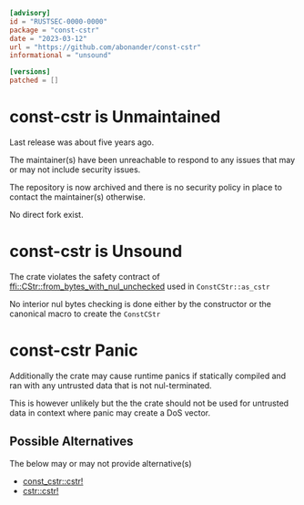 ```toml
[advisory]
id = "RUSTSEC-0000-0000"
package = "const-cstr"
date = "2023-03-12"
url = "https://github.com/abonander/const-cstr"
informational = "unsound"

[versions]
patched = []
```

# const-cstr is Unmaintained

Last release was about five years ago.

The maintainer(s) have been unreachable to respond to any issues that may or may not include security issues.

The repository is now archived and there is no security policy in place to contact the maintainer(s) otherwise.

No direct fork exist.

# const-cstr is Unsound

The crate violates the safety contract of [ffi::CStr::from_bytes_with_nul_unchecked](https://doc.rust-lang.org/std/ffi/struct.CStr.html#method.from_bytes_with_nul_unchecked) used in `ConstCStr::as_cstr`

No interior nul bytes checking is done either by the constructor or the canonical macro to create the `ConstCStr`

# const-cstr Panic

Additionally the crate may cause runtime panics if statically compiled and ran with any untrusted data that is not nul-terminated.

This is however unlikely but the the crate should not be used for untrusted data in context where panic may create a DoS vector.

## Possible Alternatives

The below may or may not provide alternative(s)

- [const_cstr::cstr!](https://docs.rs/const-str/latest/const_str/macro.cstr.html)
- [cstr::cstr!](https://docs.rs/cstr/latest/cstr)
